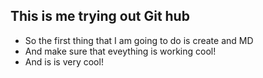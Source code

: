 ## This is me trying out Git hub

- So the first thing that I am going to do is create and MD
- And make sure that eveything is working cool!
- And is is very cool!
